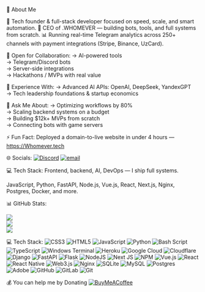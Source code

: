 💫 About Me

🚀 Tech founder & full-stack developer focused on speed, scale, and smart automation.
💼 CEO of .WHOMEVER — building bots, tools, and full systems from scratch.
📊 Running real-time Telegram analytics across 250+ channels with payment integrations (Stripe, Binance, UzCard).

🤝 Open for Collaboration:
→ AI-powered tools  
→ Telegram/Discord bots  
→ Server-side integrations  
→ Hackathons / MVPs with real value

🧠 Experience With:
→ Advanced AI APIs: OpenAI, DeepSeek, YandexGPT  
→ Tech leadership foundations & startup economics

💬 Ask Me About:
→ Optimizing workflows by 80%  
→ Scaling backend systems on a budget  
→ Building $12k+ MVPs from scratch  
→ Connecting bots with game servers

⚡ Fun Fact:
Deployed a domain-to-live website in under 4 hours — https://Whomever.tech

🌐 Socials:
[![Discord](https://img.shields.io/badge/Discord-%237289DA.svg?logo=discord&logoColor=white)](https://discord.gg/Whomever) [![email](https://img.shields.io/badge/Email-D14836?logo=gmail&logoColor=white)](mailto:samarkandking@mail.ru) 

💻 Tech Stack:
Frontend, backend, AI, DevOps — I ship full systems.

JavaScript, Python, FastAPI, Node.js, Vue.js, React, Next.js, Nginx, Postgres, Docker, and more.

📊 GitHub Stats:

![](https://github-readme-stats.vercel.app/api?username=Wh0mever&theme=dark&hide_border=false&include_all_commits=true&count_private=true)<br/>
![](https://nirzak-streak-stats.vercel.app/?user=Wh0mever&theme=dark&hide_border=false)<br/>
![](https://github-readme-stats.vercel.app/api/top-langs/?username=Wh0mever&theme=dark&hide_border=false&include_all_commits=true&count_private=true&layout=compact)


💻 Tech Stack:
![CSS3](https://img.shields.io/badge/css3-%231572B6.svg?style=for-the-badge&logo=css3&logoColor=white) ![HTML5](https://img.shields.io/badge/html5-%23E34F26.svg?style=for-the-badge&logo=html5&logoColor=white) ![JavaScript](https://img.shields.io/badge/javascript-%23323330.svg?style=for-the-badge&logo=javascript&logoColor=%23F7DF1E) ![Python](https://img.shields.io/badge/python-3670A0?style=for-the-badge&logo=python&logoColor=ffdd54) ![Bash Script](https://img.shields.io/badge/bash_script-%23121011.svg?style=for-the-badge&logo=gnu-bash&logoColor=white) ![TypeScript](https://img.shields.io/badge/typescript-%23007ACC.svg?style=for-the-badge&logo=typescript&logoColor=white) ![Windows Terminal](https://img.shields.io/badge/Windows%20Terminal-%234D4D4D.svg?style=for-the-badge&logo=windows-terminal&logoColor=white) ![Heroku](https://img.shields.io/badge/heroku-%23430098.svg?style=for-the-badge&logo=heroku&logoColor=white) ![Google Cloud](https://img.shields.io/badge/GoogleCloud-%234285F4.svg?style=for-the-badge&logo=google-cloud&logoColor=white) ![Cloudflare](https://img.shields.io/badge/Cloudflare-F38020?style=for-the-badge&logo=Cloudflare&logoColor=white) ![Django](https://img.shields.io/badge/django-%23092E20.svg?style=for-the-badge&logo=django&logoColor=white) ![FastAPI](https://img.shields.io/badge/FastAPI-005571?style=for-the-badge&logo=fastapi) ![Flask](https://img.shields.io/badge/flask-%23000.svg?style=for-the-badge&logo=flask&logoColor=white) ![NodeJS](https://img.shields.io/badge/node.js-6DA55F?style=for-the-badge&logo=node.js&logoColor=white) ![Next JS](https://img.shields.io/badge/Next-black?style=for-the-badge&logo=next.js&logoColor=white) ![NPM](https://img.shields.io/badge/NPM-%23CB3837.svg?style=for-the-badge&logo=npm&logoColor=white) ![Vue.js](https://img.shields.io/badge/vue.js-%2335495e.svg?style=for-the-badge&logo=vuedotjs&logoColor=%234FC08D) ![React](https://img.shields.io/badge/react-%2320232a.svg?style=for-the-badge&logo=react&logoColor=%2361DAFB) ![React Native](https://img.shields.io/badge/react_native-%2320232a.svg?style=for-the-badge&logo=react&logoColor=%2361DAFB) ![Web3.js](https://img.shields.io/badge/web3.js-F16822?style=for-the-badge&logo=web3.js&logoColor=white) ![Nginx](https://img.shields.io/badge/nginx-%23009639.svg?style=for-the-badge&logo=nginx&logoColor=white) ![SQLite](https://img.shields.io/badge/sqlite-%2307405e.svg?style=for-the-badge&logo=sqlite&logoColor=white) ![MySQL](https://img.shields.io/badge/mysql-4479A1.svg?style=for-the-badge&logo=mysql&logoColor=white) ![Postgres](https://img.shields.io/badge/postgres-%23316192.svg?style=for-the-badge&logo=postgresql&logoColor=white) ![Adobe](https://img.shields.io/badge/adobe-%23FF0000.svg?style=for-the-badge&logo=adobe&logoColor=white) ![GitHub](https://img.shields.io/badge/github-%23121011.svg?style=for-the-badge&logo=github&logoColor=white) ![GitLab](https://img.shields.io/badge/gitlab-%23181717.svg?style=for-the-badge&logo=gitlab&logoColor=white) ![Git](https://img.shields.io/badge/git-%23F05033.svg?style=for-the-badge&logo=git&logoColor=white)

  💰 You can help me by Donating
  [![BuyMeACoffee](https://img.shields.io/badge/Buy%20Me%20a%20Coffee-ffdd00?style=for-the-badge&logo=buy-me-a-coffee&logoColor=black)](https://buymeacoffee.com/Whomever) 




